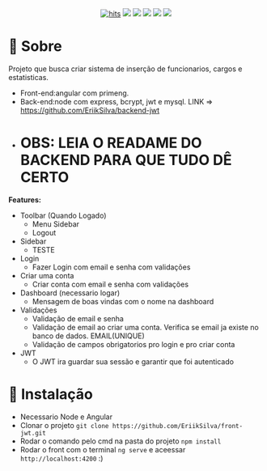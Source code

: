 <div align="center">
  <a href="https://github.com/EriikSilva/crud-primeng-node"><img alt="hits" src="https://hits.sh/github.com/EriikSilva/crud-primeng-node.svg"></a>
  <a href="https://github.com/EriikSilva/crud-primeng-node/graphs/commit-activity"><img src="https://img.shields.io/github/last-commit/EriikSilva/crud-primeng-node"></a>
  <a href="https://github.com/EriikSilva/crud-primeng-node"><img src="https://img.shields.io/badge/
  -InProgress-yellow"></a>
  <a href="https://github.com/EriikSilva/crud-primeng-node/stargazers"><img src="https://img.shields.io/github/stars/EriikSilva/crud-primeng-node?style=social"></a>
  <a href="https://github.com/EriikSilva/crud-primeng-node/network/members"><img src="https://img.shields.io/github/forks/EriikSilva/crud-primeng-node?style=social"></a>
  <a href="https://github.com/EriikSilva"><img src="https://img.shields.io/github/followers/EriikSilva?style=social"></a>
</div>



# 💬 Sobre
Projeto que busca criar sistema de inserção de funcionarios, cargos e estatisticas.
<br>
- Front-end:angular com primeng.
- Back-end:node com express, bcrypt, jwt e mysql. LINK => https://github.com/EriikSilva/backend-jwt 
- <h1>OBS: LEIA O READAME DO BACKEND PARA QUE TUDO DÊ CERTO</h1>

<b>Features:</b>
- Toolbar (Quando Logado)
  - Menu Sidebar
  - Logout
- Sidebar
  - TESTE
- Login
  - Fazer Login com email e senha com validações
- Criar uma conta
  - Criar conta com email e senha com validações
- Dashboard (necessario logar)
  - Mensagem de boas vindas com o nome na dashboard
- Validações
  - Validação de email e senha 
  - Validação de email ao criar uma conta. Verifica se email ja existe no banco de dados. EMAIL(UNIQUE)
  - Validação de campos obrigatorios pro login e pro criar conta
- JWT
  - O JWT ira guardar sua sessão e garantir que foi autenticado
# 💾 Instalação
- Necessario Node e Angular
- Clonar o projeto ```git clone https://github.com/EriikSilva/front-jwt.git```
- Rodar o comando pelo cmd na pasta do projeto ```npm install```
- Rodar o front com o terminal ```ng serve``` e aceessar ```http://localhost:4200``` :)


